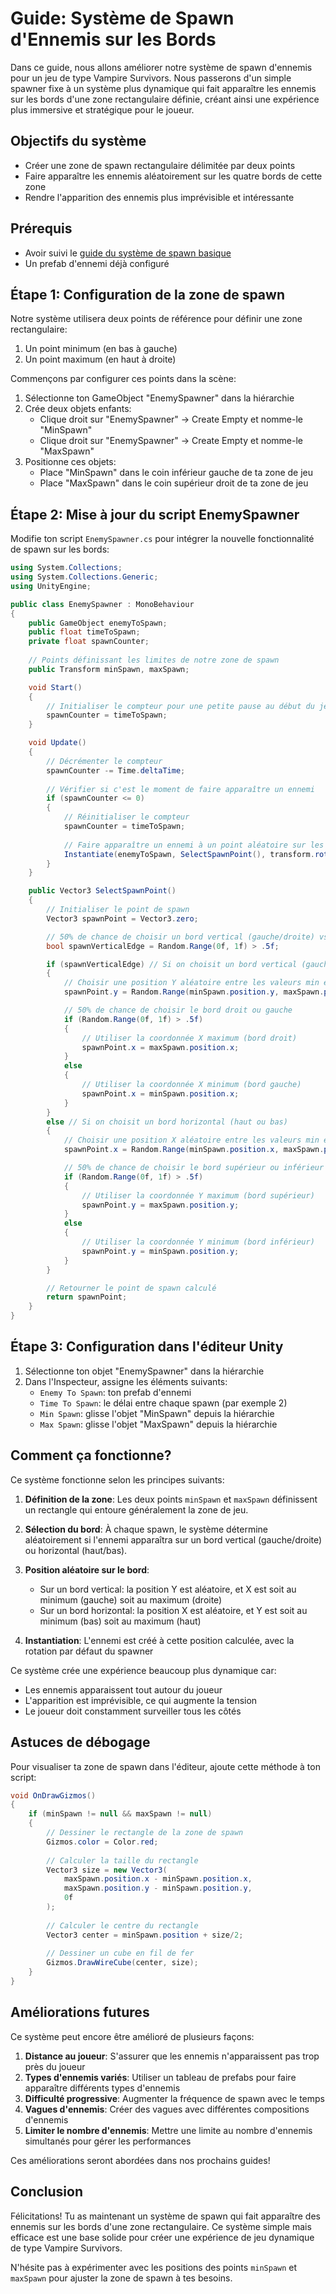 # Guide: Système de Spawn d'Ennemis sur les Bords

Dans ce guide, nous allons améliorer notre système de spawn d'ennemis pour un jeu de type Vampire Survivors. Nous passerons d'un simple spawner fixe à un système plus dynamique qui fait apparaître les ennemis sur les bords d'une zone rectangulaire définie, créant ainsi une expérience plus immersive et stratégique pour le joueur.

## Objectifs du système
- Créer une zone de spawn rectangulaire délimitée par deux points
- Faire apparaître les ennemis aléatoirement sur les quatre bords de cette zone
- Rendre l'apparition des ennemis plus imprévisible et intéressante

## Prérequis
- Avoir suivi le [guide du système de spawn basique](basic-enemy-spawner-guide.md)
- Un prefab d'ennemi déjà configuré

## Étape 1: Configuration de la zone de spawn

Notre système utilisera deux points de référence pour définir une zone rectangulaire:
1. Un point minimum (en bas à gauche)
2. Un point maximum (en haut à droite)

Commençons par configurer ces points dans la scène:

1. Sélectionne ton GameObject "EnemySpawner" dans la hiérarchie
2. Crée deux objets enfants:
   - Clique droit sur "EnemySpawner" → Create Empty et nomme-le "MinSpawn"
   - Clique droit sur "EnemySpawner" → Create Empty et nomme-le "MaxSpawn"
3. Positionne ces objets:
   - Place "MinSpawn" dans le coin inférieur gauche de ta zone de jeu
   - Place "MaxSpawn" dans le coin supérieur droit de ta zone de jeu



## Étape 2: Mise à jour du script EnemySpawner

Modifie ton script `EnemySpawner.cs` pour intégrer la nouvelle fonctionnalité de spawn sur les bords:

```csharp
using System.Collections;
using System.Collections.Generic;
using UnityEngine;

public class EnemySpawner : MonoBehaviour
{
    public GameObject enemyToSpawn;
    public float timeToSpawn;
    private float spawnCounter;
    
    // Points définissant les limites de notre zone de spawn
    public Transform minSpawn, maxSpawn;

    void Start()
    {
        // Initialiser le compteur pour une petite pause au début du jeu
        spawnCounter = timeToSpawn;
    }

    void Update()
    {
        // Décrémenter le compteur
        spawnCounter -= Time.deltaTime;
        
        // Vérifier si c'est le moment de faire apparaître un ennemi
        if (spawnCounter <= 0)
        {
            // Réinitialiser le compteur
            spawnCounter = timeToSpawn;
            
            // Faire apparaître un ennemi à un point aléatoire sur les bords
            Instantiate(enemyToSpawn, SelectSpawnPoint(), transform.rotation);
        }
    }

    public Vector3 SelectSpawnPoint()
    {
        // Initialiser le point de spawn
        Vector3 spawnPoint = Vector3.zero;

        // 50% de chance de choisir un bord vertical (gauche/droite) vs horizontal (haut/bas)
        bool spawnVerticalEdge = Random.Range(0f, 1f) > .5f;

        if (spawnVerticalEdge) // Si on choisit un bord vertical (gauche ou droite)
        {
            // Choisir une position Y aléatoire entre les valeurs min et max
            spawnPoint.y = Random.Range(minSpawn.position.y, maxSpawn.position.y);

            // 50% de chance de choisir le bord droit ou gauche
            if (Random.Range(0f, 1f) > .5f)
            {
                // Utiliser la coordonnée X maximum (bord droit)
                spawnPoint.x = maxSpawn.position.x;
            }
            else
            {
                // Utiliser la coordonnée X minimum (bord gauche)
                spawnPoint.x = minSpawn.position.x;
            }
        }
        else // Si on choisit un bord horizontal (haut ou bas)
        {
            // Choisir une position X aléatoire entre les valeurs min et max
            spawnPoint.x = Random.Range(minSpawn.position.x, maxSpawn.position.x);

            // 50% de chance de choisir le bord supérieur ou inférieur
            if (Random.Range(0f, 1f) > .5f)
            {
                // Utiliser la coordonnée Y maximum (bord supérieur)
                spawnPoint.y = maxSpawn.position.y;
            }
            else
            {
                // Utiliser la coordonnée Y minimum (bord inférieur)
                spawnPoint.y = minSpawn.position.y;
            }
        }

        // Retourner le point de spawn calculé
        return spawnPoint;
    }
}
```

## Étape 3: Configuration dans l'éditeur Unity

1. Sélectionne ton objet "EnemySpawner" dans la hiérarchie
2. Dans l'Inspecteur, assigne les éléments suivants:
   - `Enemy To Spawn`: ton prefab d'ennemi
   - `Time To Spawn`: le délai entre chaque spawn (par exemple 2)
   - `Min Spawn`: glisse l'objet "MinSpawn" depuis la hiérarchie
   - `Max Spawn`: glisse l'objet "MaxSpawn" depuis la hiérarchie



## Comment ça fonctionne?

Ce système fonctionne selon les principes suivants:

1. **Définition de la zone**: Les deux points `minSpawn` et `maxSpawn` définissent un rectangle qui entoure généralement la zone de jeu.

2. **Sélection du bord**: À chaque spawn, le système détermine aléatoirement si l'ennemi apparaîtra sur un bord vertical (gauche/droite) ou horizontal (haut/bas).

3. **Position aléatoire sur le bord**:
   - Sur un bord vertical: la position Y est aléatoire, et X est soit au minimum (gauche) soit au maximum (droite)
   - Sur un bord horizontal: la position X est aléatoire, et Y est soit au minimum (bas) soit au maximum (haut)

4. **Instantiation**: L'ennemi est créé à cette position calculée, avec la rotation par défaut du spawner

Ce système crée une expérience beaucoup plus dynamique car:
- Les ennemis apparaissent tout autour du joueur
- L'apparition est imprévisible, ce qui augmente la tension
- Le joueur doit constamment surveiller tous les côtés

## Astuces de débogage

Pour visualiser ta zone de spawn dans l'éditeur, ajoute cette méthode à ton script:

```csharp
void OnDrawGizmos()
{
    if (minSpawn != null && maxSpawn != null)
    {
        // Dessiner le rectangle de la zone de spawn
        Gizmos.color = Color.red;
        
        // Calculer la taille du rectangle
        Vector3 size = new Vector3(
            maxSpawn.position.x - minSpawn.position.x,
            maxSpawn.position.y - minSpawn.position.y,
            0f
        );
        
        // Calculer le centre du rectangle
        Vector3 center = minSpawn.position + size/2;
        
        // Dessiner un cube en fil de fer
        Gizmos.DrawWireCube(center, size);
    }
}
```

## Améliorations futures

Ce système peut encore être amélioré de plusieurs façons:

1. **Distance au joueur**: S'assurer que les ennemis n'apparaissent pas trop près du joueur
2. **Types d'ennemis variés**: Utiliser un tableau de prefabs pour faire apparaître différents types d'ennemis
3. **Difficulté progressive**: Augmenter la fréquence de spawn avec le temps
4. **Vagues d'ennemis**: Créer des vagues avec différentes compositions d'ennemis
5. **Limiter le nombre d'ennemis**: Mettre une limite au nombre d'ennemis simultanés pour gérer les performances

Ces améliorations seront abordées dans nos prochains guides!

## Conclusion

Félicitations! Tu as maintenant un système de spawn qui fait apparaître des ennemis sur les bords d'une zone rectangulaire. Ce système simple mais efficace est une base solide pour créer une expérience de jeu dynamique de type Vampire Survivors.

N'hésite pas à expérimenter avec les positions des points `minSpawn` et `maxSpawn` pour ajuster la zone de spawn à tes besoins.
